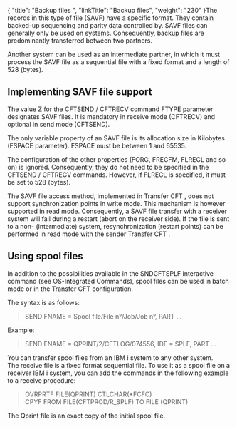 {
    "title": "Backup files ",
    "linkTitle": "Backup files",
    "weight": "230"
}The records in this type of file (SAVF) have a specific format. They contain backed-up sequencing and parity data controlled by. SAVF files can generally only be used on systems. Consequently, backup files are predominantly transferred between two partners.

Another system can be used as an intermediate partner, in which it must process the SAVF file as a sequential file with a fixed format and a length of 528 (bytes).

## Implementing SAVF file support

The value Z for the CFTSEND / CFTRECV command FTYPE parameter designates SAVF files. It is mandatory in receive mode (CFTRECV) and optional in send mode (CFTSEND).

The only variable property of an SAVF file is its allocation size in Kilobytes (FSPACE parameter). FSPACE must be between 1 and 65535.

The configuration of the other properties (FORG, FRECFM, FLRECL and so on) is ignored. Consequently, they do not need to be specified in the CFTSEND / CFTRECV commands. However, if FLRECL is specified, it must be set to 528 (bytes).

The SAVF file access method, implemented in Transfer CFT , does not support synchronization points in write mode. This mechanism is however supported in read mode. Consequently, a SAVF file transfer with a receiver system will fail during a restart (abort on the receiver side). If the file is sent to a non- (intermediate) system, resynchronization (restart points) can be performed in read mode with the sender Transfer CFT .

## Using spool files

In addition to the possibilities available in the SNDCFTSPLF interactive command (see OS-Integrated Commands), spool files can be used in batch mode or in the Transfer CFT configuration.

The syntax is as follows:

> SEND FNAME = Spool file/File n°/Job/Job n°, PART ...

Example:

> SEND FNAME = QPRINT/2/CFTLOG/074556, IDF = SPLF, PART ...

You can transfer spool files from an IBM i system to any other system.  
The receive file is a fixed format sequential file. To use it as a spool file on a receiver IBM i system, you can add the commands in the following example to a receive procedure:

> OVRPRTF FILE(QPRINT) CTLCHAR(\*FCFC)  
> CPYF FROM FILE(CFTPROD/R\_SPLF) TO FILE (QPRINT)

The Qprint file is an exact copy of the initial spool file.
